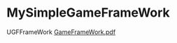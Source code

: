 # MySimpleGameFrameWork
UGFFrameWork
[GameFrameWork.pdf](https://github.com/MashiroShina/MySimpleGameFrameWork/blob/master/Assets/GameFrameWork.pdf)

